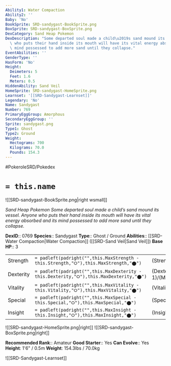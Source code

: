```yaml
---
Ability1: Water Compaction
Ability2: ''
Baby: 'No'
BookSprite: SRD-sandygast-BookSprite.png
BoxSprite: SRD-sandygast-BoxSprite.png
DexCategory: Sand Heap Pokemon
DexDescription: "Some departed soul made a child\u2019s sand mound its vessel. Anyone\
  \ who puts their hand inside its mouth will have its vital energy absorbed and its\
  \ mind possessed to add more sand until they collapse."
EventAbilities: ''
GenderType: ''
HasForm: 'No'
Height:
  Deimeters: 5
  Feet: 1.6
  Meters: 0.5
HiddenAbility: Sand Veil
HomeSprite: SRD-sandygast-HomeSprite.png
Learnset: '[[SRD-Sandygast-Learnset]]'
Legendary: 'No'
Name: Sandygast
Number: 769
PrimaryEggGroup: Amorphous
SecondaryEggGroup: ''
Sprite: sandygast.png
Type1: Ghost
Type2: Ground
Weight:
  Hectograms: 700
  Kilograms: 70.0
  Pounds: 154.3
---
```


#PokeroleSRD/Pokedex

# `= this.name`

![[SRD-sandygast-BookSprite.png|right wsmall]]

*Sand Heap Pokemon*
*Some departed soul made a child’s sand mound its vessel. Anyone who puts their hand inside its mouth will have its vital energy absorbed and its mind possessed to add more sand until they collapse.*

**DexID**:: 0769
**Species**:: Sandygast
**Type**:: Ghost / Ground
**Abilities**:: [[SRD-Water Compaction|Water Compaction]] ([[SRD-Sand Veil|Sand Veil]])
**Base HP**:: 3

|           |                                                                                        |                                          |
| --------- | -------------------------------------------------------------------------------------- | ---------------------------------------- |
| Strength  | `= padleft(padright("",this.MaxStrength - this.Strength,"⭘"),this.MaxStrength,"⬤")`    | (Strength::2)/(MaxStrength::4)   |
| Dexterity | `= padleft(padright("",this.MaxDexterity - this.Dexterity,"⭘"),this.MaxDexterity,"⬤")` | (Dexterity:: 1)/(MaxDexterity::2) |
| Vitality  | `= padleft(padright("",this.MaxVitality - this.Vitality,"⭘"),this.MaxVitality,"⬤")`    | (Vitality::2)/(MaxVitality::5)   |
| Special   | `= padleft(padright("",this.MaxSpecial - this.Special,"⭘"),this.MaxSpecial,"⬤")`       | (Special::2)/(MaxSpecial::5)     |
| Insight   | `= padleft(padright("",this.MaxInsight - this.Insight,"⭘"),this.MaxInsight,"⬤")`       | (Insight::2)/(MaxInsight::4)     |

![[SRD-sandygast-HomeSprite.png|right]]
![[SRD-sandygast-BoxSprite.png|right]]

**Recommended Rank**:: Amateur
**Good Starter**:: Yes
**Can Evolve**:: Yes
**Height**: 1'6" / 0.5m
**Weight**: 154.3lbs / 70.0kg

![[SRD-Sandygast-Learnset]]